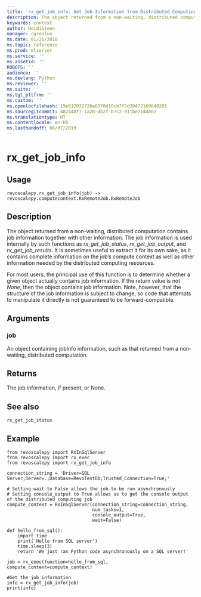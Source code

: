 ```yaml
---
title: 'rx_get_job_info: Get Job Information from Distributed Computing Job (revoscalepy)'
description: The object returned from a non-waiting, distributed computation  contains job information together with other information.  The job information is used internally by such functions as rx_get_job_status, rx_get_job_output, and rx_get_job_results. It is sometimes useful to extract it for its own sake, as it contains complete information on the job’s compute context as well as other information needed by the distributed computing resources.For most users, the principal use of this function is to determine whether a given object actually contains job information. If the return value is not None, then the object contains job information. Note, however, that the structure of the job information is subject to change, so code that attempts to manipulate it directly is not guaranteed to be forward-compatible.
keywords: context
author: HeidiSteen
manager: cgronlun
ms.date: 01/26/2018
ms.topic: reference
ms.prod: mlserver
ms.service: ''
ms.assetid: ''
ROBOTS: ''
audience: ''
ms.devlang: Python
ms.reviewer: ''
ms.suite: ''
ms.tgt_pltfrm: ''
ms.custom: ''
ms.openlocfilehash: 19e612032726a6578d10cb7f5d39472160840201
ms.sourcegitcommit: 482448f7-1a28-4b2f-b7c2-911be7144b02
ms.translationtype: HT
ms.contentlocale: en-US
ms.lasthandoff: 06/07/2019
---
```

# <a name="rxgetjobinfo"></a>rx_get_job_info


 


## <a name="usage"></a>Usage



```
revoscalepy.rx_get_job_info(job) -> revoscalepy.computecontext.RxRemoteJob.RxRemoteJob
```





## <a name="description"></a>Description

The object returned from a non-waiting, distributed computation  contains job information together with other information.  The job information is used internally by such functions as *rx_get_job_status*, *rx_get_job_output*, and *rx_get_job_results*. It is sometimes useful to extract it for its own sake, as it contains complete information on the job’s compute context as well as other information needed by the distributed computing resources.

For most users, the principal use of this function is to determine whether a given object actually contains job information. If the return value is not *None*, then the object contains job information. Note, however, that the structure of the job information is subject to change, so code that attempts to manipulate it directly is not guaranteed to be forward-compatible.


## <a name="arguments"></a>Arguments


### <a name="job"></a>job

An object containing jobInfo information, such as that returned from a non-waiting, distributed computation.


## <a name="returns"></a>Returns

The job information, if present, or None.


## <a name="see-also"></a>See also

`rx_get_job_status`


## <a name="example"></a>Example



```
from revoscalepy import RxInSqlServer
from revoscalepy import rx_exec
from revoscalepy import rx_get_job_info

connection_string = 'Driver=SQL Server;Server=.;Database=RevoTestDb;Trusted_Connection=True;'

# Setting wait to False allows the job to be run asynchronously
# Setting console_output to True allows us to get the console output of the distributed computing job
compute_context = RxInSqlServer(connection_string=connection_string,
                                num_tasks=1,
                                console_output=True,
                                wait=False)

def hello_from_sql():
    import time
    print('Hello from SQL server')
    time.sleep(3)
    return 'We just ran Python code asynchronously on a SQL server!'

job = rx_exec(function=hello_from_sql, compute_context=compute_context)

#Get the job information
info = rx_get_job_info(job)
print(info)
```

